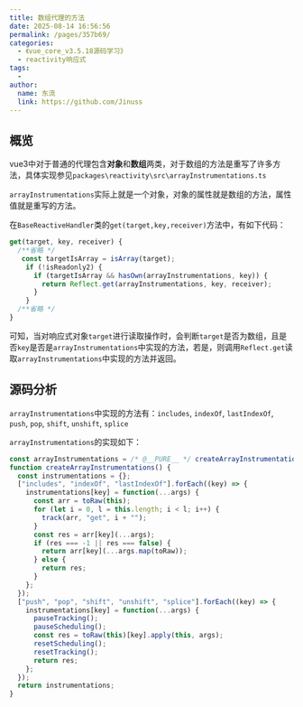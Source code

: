 ```yaml
---
title: 数组代理的方法
date: 2025-08-14 16:56:56
permalink: /pages/357b69/
categories:
  - 《vue_core_v3.5.18源码学习》
  - reactivity响应式
tags:
  - 
author: 
  name: 东流
  link: https://github.com/Jinuss
---
```


## 概览

vue3中对于普通的代理包含**对象**和**数组**两类，对于数组的方法是重写了许多方法，具体实现参见`packages\reactivity\src\arrayInstrumentations.ts`

`arrayInstrumentations`实际上就是一个对象，对象的属性就是数组的方法，属性值就是重写的方法。

在`BaseReactiveHandler`类的`get(target,key,receiver)`方法中，有如下代码：
```js
get(target, key, receiver) {
  /**省略 */
   const targetIsArray = isArray(target);
    if (!isReadonly2) {
      if (targetIsArray && hasOwn(arrayInstrumentations, key)) {
        return Reflect.get(arrayInstrumentations, key, receiver);
      }
    }  
  /**省略 */
}
```
可知，当对响应式对象`target`进行读取操作时，会判断`target`是否为数组，且是否`key`是否是`arrayInstrumentations`中实现的方法，若是，则调用`Reflect.get`读取`arrayInstrumentations`中实现的方法并返回。

## 源码分析

`arrayInstrumentations`中实现的方法有：`includes`, `indexOf`, `lastIndexOf`, `push`, `pop`, `shift`, `unshift`, `splice`

`arrayInstrumentations`的实现如下：

```js
const arrayInstrumentations = /* @__PURE__ */ createArrayInstrumentations();
function createArrayInstrumentations() {
  const instrumentations = {};
  ["includes", "indexOf", "lastIndexOf"].forEach((key) => {
    instrumentations[key] = function(...args) {
      const arr = toRaw(this);
      for (let i = 0, l = this.length; i < l; i++) {
        track(arr, "get", i + "");
      }
      const res = arr[key](...args);
      if (res === -1 || res === false) {
        return arr[key](...args.map(toRaw));
      } else {
        return res;
      }
    };
  });
  ["push", "pop", "shift", "unshift", "splice"].forEach((key) => {
    instrumentations[key] = function(...args) {
      pauseTracking();
      pauseScheduling();
      const res = toRaw(this)[key].apply(this, args);
      resetScheduling();
      resetTracking();
      return res;
    };
  });
  return instrumentations;
}
```

